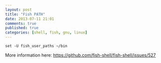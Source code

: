 ```yaml
---
layout: post
title: "Fish PATH"
date: 2013-07-11 21:01
comments: true
published: true
categories: [shell, fish, gnu, linux]
---
```


```
set -U fish_user_paths ~/bin
```

More information here: https://github.com/fish-shell/fish-shell/issues/527

